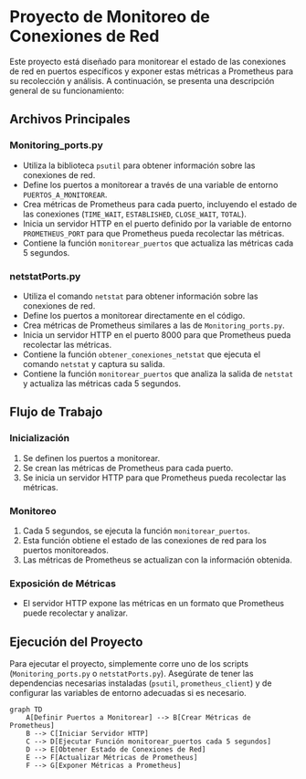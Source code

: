 
# Proyecto de Monitoreo de Conexiones de Red

Este proyecto está diseñado para monitorear el estado de las conexiones de red en puertos específicos y exponer estas métricas a Prometheus para su recolección y análisis. A continuación, se presenta una descripción general de su funcionamiento:

## Archivos Principales

### Monitoring_ports.py

- Utiliza la biblioteca `psutil` para obtener información sobre las conexiones de red.
- Define los puertos a monitorear a través de una variable de entorno `PUERTOS_A_MONITOREAR`.
- Crea métricas de Prometheus para cada puerto, incluyendo el estado de las conexiones (`TIME_WAIT`, `ESTABLISHED`, `CLOSE_WAIT`, `TOTAL`).
- Inicia un servidor HTTP en el puerto definido por la variable de entorno `PROMETHEUS_PORT` para que Prometheus pueda recolectar las métricas.
- Contiene la función `monitorear_puertos` que actualiza las métricas cada 5 segundos.

### netstatPorts.py

- Utiliza el comando `netstat` para obtener información sobre las conexiones de red.
- Define los puertos a monitorear directamente en el código.
- Crea métricas de Prometheus similares a las de `Monitoring_ports.py`.
- Inicia un servidor HTTP en el puerto 8000 para que Prometheus pueda recolectar las métricas.
- Contiene la función `obtener_conexiones_netstat` que ejecuta el comando `netstat` y captura su salida.
- Contiene la función `monitorear_puertos` que analiza la salida de `netstat` y actualiza las métricas cada 5 segundos.

## Flujo de Trabajo

### Inicialización

1. Se definen los puertos a monitorear.
2. Se crean las métricas de Prometheus para cada puerto.
3. Se inicia un servidor HTTP para que Prometheus pueda recolectar las métricas.

### Monitoreo

1. Cada 5 segundos, se ejecuta la función `monitorear_puertos`.
2. Esta función obtiene el estado de las conexiones de red para los puertos monitoreados.
3. Las métricas de Prometheus se actualizan con la información obtenida.

### Exposición de Métricas

- El servidor HTTP expone las métricas en un formato que Prometheus puede recolectar y analizar.

## Ejecución del Proyecto

Para ejecutar el proyecto, simplemente corre uno de los scripts (`Monitoring_ports.py` o `netstatPorts.py`). Asegúrate de tener las dependencias necesarias instaladas (`psutil`, `prometheus_client`) y de configurar las variables de entorno adecuadas si es necesario.

```mermaid
graph TD
    A[Definir Puertos a Monitorear] --> B[Crear Métricas de Prometheus]
    B --> C[Iniciar Servidor HTTP]
    C --> D[Ejecutar Función monitorear_puertos cada 5 segundos]
    D --> E[Obtener Estado de Conexiones de Red]
    E --> F[Actualizar Métricas de Prometheus]
    F --> G[Exponer Métricas a Prometheus]
```